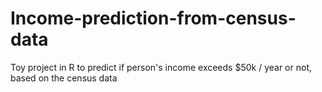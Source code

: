 # Income-prediction-from-census-data
Toy project in R to predict if person's income exceeds $50k / year or not, based on the census data
